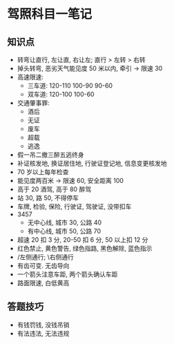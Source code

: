 # 驾照科目一笔记

## 知识点

- 转弯让直行, 左让直, 右让左; 直行 > 左转 > 右转
- 掉头转弯, 恶劣天气能见度 50 米以内, 牵引 -> 限速 30
- 高速限速:
  - 三车道: 120-110 100-90 90-60
  - 双车道: 120-100 100-60
- 交通肇事罪:
  - 酒后
  - 无证
  - 废车
  - 超载
  - 逃逸
- 假一吊二撤三醉五逃终身
- 补证核发地, 换证居住地, 行驶证登记地, 信息变更核发地
- 70 岁以上每年检查
- 能见度两百米 -> 限速 60, 安全距离 100
- 高于 20 酒驾, 高于 80 醉驾
- 站 30, 路 50, 不得停车
- 车牌, 检验, 保险, 行驶证, 驾驶证, 没带扣车
- 3457
  - 无中心线, 城市 30, 公路 40
  - 有中心线, 城市 50, 公路 70
- 超速 20 扣 3 分, 20-50 扣 6 分, 50 以上扣 12 分
- 红色禁止, 黄色警告, 绿色指路, 黑色解除, 蓝色指示
- /左侧通行; \右侧通行
- 有齿可变. 无齿导向
- 一个箭头注意车距, 两个箭头确认车距
- 路面限速, 白低黄高

## 答题技巧

- 有钱罚钱, 没钱吊销
- 有法违法, 无法违规
